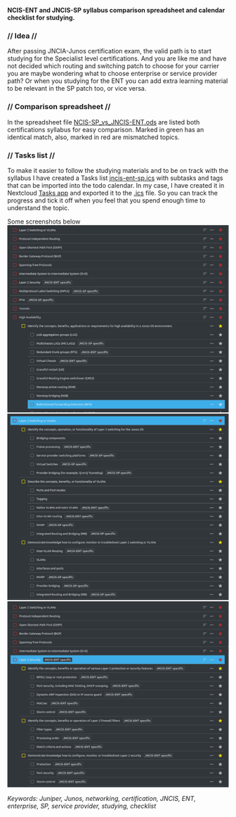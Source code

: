 **NCIS-ENT and JNCIS-SP syllabus comparison spreadsheet and calendar checklist for studying.**

### // Idea //
After passing JNCIA-Junos certification exam, the valid path is to start studying for the Specialist level certifications. And you are like me and have not decided which routing and switching patch to choose for your carrier you are maybe wondering what to choose enterprise or service provider path? Or when you studying for the ENT you can add extra learning material to be relevant in the SP patch too, or vice versa. 

### // Comparison spreadsheet //
In the spreadsheet file [NCIS-SP_vs_JNCIS-ENT.ods](NCIS-SP_vs_JNCIS-ENT.ods) are listed both certifications syllabus for easy comparison.
Marked in green has an identical match, also, marked in red are mismatched topics.

### // Tasks list //
To make it easier to follow the studying materials and to be on track with the syllabus I have created a Tasks list [jncis-ent-sp.ics](jncis-ent-sp.ics) with subtasks and tags that can be imported into the todo calendar. In my case, I have created it in Nextcloud [Tasks app](https://apps.nextcloud.com/apps/tasks) and exported it to the [.ics](https://www.lifewire.com/ics-file-2622749) file. So you can track the progress and tick it off when you feel that you spend enough time to understand the topic. 

Some screenshots below
![1](Screenshot_20220326_163234.png)
![2](Screenshot_20220326_172420.png)
![3](Screenshot_20220326_172502.png)

_Keywords: Juniper, Junos, networking, certification, JNCIS, ENT, enterprise, SP, service provider, studying, checklist_
